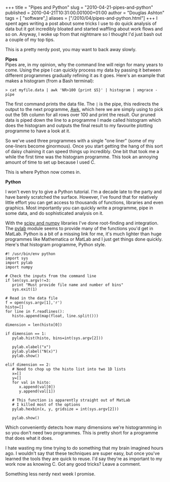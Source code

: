 +++
title = "Pipes and Python"
slug = "2010-04-21-pipes-and-python"
published = 2010-04-21T10:31:00.001000+01:00
author = "Douglas Ashton"
tags = [ "software",]
aliases = ["/2010/04/pipes-and-python.html"]
+++
I spent ages writing a post about some tricks I use to do quick analysis
of data but it got incredibly bloated and started waffling about work
flows and so on. Anyway, I woke up from that nightmare so I thought I'd
just bash out a couple of my top tips.  
  
This is a pretty nerdy post, you may want to back away slowly.  
  
**Pipes**  
Pipes are, in my opinion, why the command line will reign for many years
to come. Using the pipe I can quickly process my data by passing it
between different programmes gradually refining it as it goes. Here's an
example that makes a histogram (from a Bash terminal):  
  
`> cat myfile.data | awk 'NR>100 {print $5}' | histogram | xmgrace -pipe`  
  
The first command prints the data file. The `|` is the pipe, this
redirects the output to the next programme,
[Awk](http://www.grymoire.com/Unix/Awk.html), which here we are simply
using to pick out the 5th column for all rows over 100 and print the
result. Our pruned data is piped down the line to a programme I made
called histogram which does the histogram and outputs the final result
to my favourite plotting programme to have a look at it.  
  
So we've used three programmes with a single "one liner" (some of my
one-liners become ginormous). Once you start getting the hang of this
sort of daisy chaining it can speed things up incredibly. One bit that
took me a while the first time was the histogram programme. This took an
annoying amount of time to set up because I used C.  
  
This is where Python now comes in.  
  
**Python**  
  
I won't even try to give a Python tutorial. I'm a decade late to the
party and have barely scratched the surface. However, I've found that
for relatively little effort you can get access to thousands of
functions, libraries and even graphics. Most importantly you can quickly
write a programme, pipe in some data, and do sophisticated analysis on
it.  
  
With the [scipy and numpy](http://www.blogger.com/www.scipy.org)
libraries I've done root-finding and integration. The
[pylab](http://matplotlib.sourceforge.net/) module seems to provide many
of the functions you'd get in MatLab. Python is a bit of a missing link
for me, it's much lighter than huge programmes like Mathematica or
MatLab and I just get things done quickly. Here's that histogram
programme, Python style.  
  

    #! /usr/bin/env python
    import sys
    import pylab
    import numpy

    # Check the inputs from the command line
    if len(sys.argv)!=3:
       print "Must provide file name and number of bins"
       sys.exit(1)

    # Read in the data file
    f = open(sys.argv[1],'r')
    histo=[]
    for line in f.readlines():
       histo.append(map(float, line.split()))

    dimension = len(histo[0])

    if dimension == 1:
       pylab.hist(histo, bins=int(sys.argv[2]))

       pylab.xlabel("x")
       pylab.ylabel("N(x)")
       pylab.show()

    elif dimension == 2:
       # Need to chop up the histo list into two 1D lists
       x=[]
       y=[]
       for val in histo:
          x.append(val[0])
          y.append(val[1])

       # This function is apparently straight out of MatLab
       # I killed most of the options
       pylab.hexbin(x, y, gridsize = int(sys.argv[2]))

       pylab.show()

  
Which conveniently detects how many dimensions we're histogramming in so
you don't need two programmes. This is pretty short for a programme that
does what it does.  
  
I hate wasting my time trying to do something that my brain imagined
hours ago. I wouldn't say that these techniques are super easy, but once
you've learned the tools they are quick to reuse. I'd say they're as
important to my work now as knowing C. Got any good tricks? Leave a
comment.  
  
Something less nerdy next week I promise.
